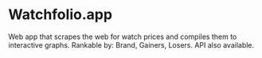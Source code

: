 # Watchfolio.app
Web app that scrapes the web for watch prices and compiles them to interactive graphs.
Rankable by: Brand, Gainers, Losers.
API also available.
